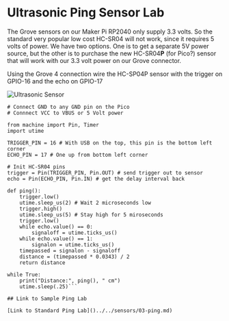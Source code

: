 # Ultrasonic Ping Sensor Lab

The Grove sensors on our Maker Pi RP2040 only supply 3.3 volts.  So the standard very popular low cost HC-SR04 will not work, since it requires 5 volts of power.  We have two options.  One is to get a separate 5V power source, but the other is to purchase the new HC-SR04**P** (for Pico?) sensor that will work with our 3.3 volt power on our Grove connector.

Using the Grove 4 connection wire the HC-SP04P sensor with the trigger on GPIO-16 and the echo on GPIO-17

![Ultrasonic Sensor](../../img/HC-SP04P.jpg)

```# Sample code to test HC-SR04 Ultrasonice Ping Sensor
# Connect GND to any GND pin on the Pico
# Connnect VCC to VBUS or 5 Volt power

from machine import Pin, Timer
import utime

TRIGGER_PIN = 16 # With USB on the top, this pin is the bottom left corner
ECHO_PIN = 17 # One up from bottom left corner

# Init HC-SR04 pins
trigger = Pin(TRIGGER_PIN, Pin.OUT) # send trigger out to sensor
echo = Pin(ECHO_PIN, Pin.IN) # get the delay interval back

def ping():
    trigger.low()
    utime.sleep_us(2) # Wait 2 microseconds low
    trigger.high()
    utime.sleep_us(5) # Stay high for 5 miroseconds
    trigger.low()
    while echo.value() == 0:
        signaloff = utime.ticks_us()
    while echo.value() == 1:
        signalon = utime.ticks_us()
    timepassed = signalon - signaloff
    distance = (timepassed * 0.0343) / 2
    return distance

while True:
    print("Distance:", ping(), " cm")
    utime.sleep(.25)```

## Link to Sample Ping Lab

[Link to Standard Ping Lab]()../../sensors/03-ping.md)

